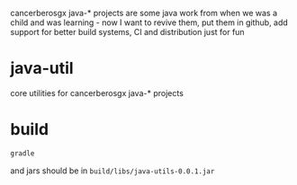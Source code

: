 cancerberosgx java-* projects are some java work from when we was a child and was learning - now I want to revive them, put them in github, add support for better build systems, CI and distribution just for fun

# java-util

core utilities for cancerberosgx java-* projects

# build

```sh
gradle
``` 

and jars should be in `build/libs/java-utils-0.0.1.jar`